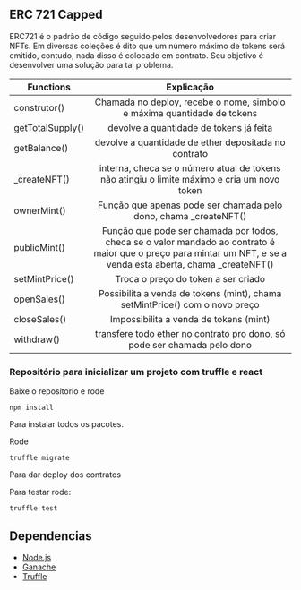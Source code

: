 ## ERC 721 Capped

ERC721 é o padrão de código seguido pelos desenvolvedores para criar NFTs. Em diversas coleções é dito que um número máximo de tokens será emitido, contudo, nada disso é colocado em contrato. Seu objetivo é desenvolver uma solução para tal problema.

|Functions   |      Explicação      |
|----------|:--------------------:|
| construtor() |Chamada no deploy, recebe o nome, simbolo e máxima quantidade de tokens|
| getTotalSupply() | devolve a quantidade de tokens já feita |
| getBalance() | devolve a quantidade de ether depositada no contrato |
| _createNFT() |interna, checa se o número atual de tokens não atingiu o limite máximo e cria um novo token|
| ownerMint() | Função que apenas pode ser chamada pelo dono, chama _createNFT() |
| publicMint() | Função que pode ser chamada por todos, checa se o valor mandado ao contrato é maior que o preço para mintar um NFT, e se a venda esta aberta, chama _createNFT() |
| setMintPrice() | Troca o preço do token a ser criado |
| openSales() | Possibilita a venda de tokens (mint), chama setMintPrice() com o novo preço|
| closeSales() | Impossibilita a venda de tokens (mint) |
| withdraw() | transfere todo ether no contrato pro dono, só pode ser chamada pelo dono|


### Repositório para inicializar um projeto com truffle e react

Baixe o repositorio e rode 
````
npm install
````
Para instalar todos os pacotes.

Rode
````
truffle migrate
````
Para dar deploy dos contratos

Para testar rode:
````
truffle test
````
## Dependencias
* [Node.js](https://nodejs.org/en/)
* [Ganache](https://trufflesuite.com/ganache/)
* [Truffle](https://trufflesuite.com/truffle/)
